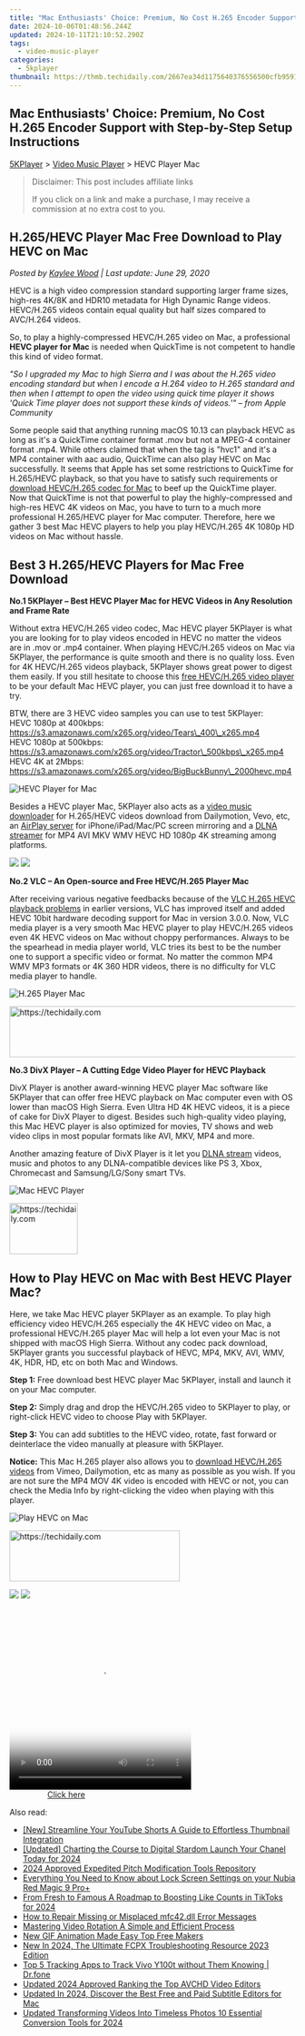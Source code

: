 ```yaml
---
title: "Mac Enthusiasts' Choice: Premium, No Cost H.265 Encoder Support with Step-by-Step Setup Instructions"
date: 2024-10-06T01:48:56.244Z
updated: 2024-10-11T21:10:52.290Z
tags:
  - video-music-player
categories:
  - 5kplayer
thumbnail: https://thmb.techidaily.com/2667ea34d1175640376556500cfb9591d15bfce3d67d6c1590ffd9f57da4dd02.jpg
---
```


## Mac Enthusiasts' Choice: Premium, No Cost H.265 Encoder Support with Step-by-Step Setup Instructions

[5KPlayer](https://tools.techidaily.com/5kplayer/products/) \> [Video Music Player](https://tools.techidaily.com/5kplayer/video-music-player/) \> HEVC Player Mac

>  Disclaimer: This post includes affiliate links
>
>  If you click on a link and make a purchase, I may receive a commission at no extra cost to you.
>

## H.265/HEVC Player Mac Free Download to Play HEVC on Mac

 _Posted by [Kaylee Wood](https://www.quora.com/profile/Amanda-Hu-21) | Last update: June 29, 2020_

HEVC is a high video compression standard supporting larger frame sizes, high-res 4K/8K and HDR10 metadata for High Dynamic Range videos. HEVC/H.265 videos contain equal quality but half sizes compared to AVC/H.264 videos.

So, to play a highly-compressed HEVC/H.265 video on Mac, a professional **HEVC player for Mac** is needed when QuickTime is not competent to handle this kind of video format.

_"So I upgraded my Mac to high Sierra and I was about the H.265 video encoding standard but when I encode a H.264 video to H.265 standard and then when I attempt to open the video using quick time player it shows 'Quick Time player does not support these kinds of videos.'" – from Apple Community_

Some people said that anything running macOS 10.13 can playback HEVC as long as it's a QuickTime container format .mov but not a MPEG-4 container format .mp4\. While others claimed that when the tag is "hvc1" and it's a MP4 container with aac audio, QuickTime can also play HEVC on Mac successfully. It seems that Apple has set some restrictions to QuickTime for H.265/HEVC playback, so that you have to satisfy such requirements or [download HEVC/H.265 codec for Mac](https://tools.techidaily.com/5kplayer/video-music-player/) to beef up the QuickTime player. Now that QuickTime is not that powerful to play the highly-compressed and high-res HEVC 4K videos on Mac, you have to turn to a much more professional H.265/HEVC player for Mac computer. Therefore, here we gather 3 best Mac HEVC players to help you play HEVC/H.265 4K 1080p HD videos on Mac without hassle.

##  Best 3 H.265/HEVC Players for Mac Free Download

**No.1 5KPlayer – Best HEVC Player Mac for HEVC Videos in Any Resolution and Frame Rate**

Without extra HEVC/H.265 video codec, Mac HEVC player 5KPlayer is what you are looking for to play videos encoded in HEVC no matter the videos are in .mov or .mp4 container. When playing HEVC/H.265 videos on Mac via 5KPlayer, the performance is quite smooth and there is no quality loss. Even for 4K HEVC/H.265 videos playback, 5KPlayer shows great power to digest them easily. If you still hesitate to choose this [free HEVC/H.265 video player](https://tools.techidaily.com/5kplayer/video-music-player/) to be your default Mac HEVC player, you can just free download it to have a try.

BTW, there are 3 HEVC video samples you can use to test 5KPlayer:  
 HEVC 1080p at 400kbps: https://s3.amazonaws.com/x265.org/video/Tears\_400\_x265.mp4   
 HEVC 1080p at 500kbps: https://s3.amazonaws.com/x265.org/video/Tractor\_500kbps\_x265.mp4   
 HEVC 4K at 2Mbps: https://s3.amazonaws.com/x265.org/video/BigBuckBunny\_2000hevc.mp4 

![HEVC Player for Mac](https://www.5kplayer.com/video-music-player/img/hevc-player-mac.jpg) 

Besides a HEVC player Mac, 5KPlayer also acts as a [video music downloader](https://tools.techidaily.com/5kplayer/youtube-download/) for H.265/HEVC videos download from Dailymotion, Vevo, etc, an [AirPlay server](https://tools.techidaily.com/5kplayer/airplay/) for iPhone/iPad/Mac/PC screen mirroring and a [DLNA streamer](https://tools.techidaily.com/5kplayer/dlna/) for MP4 AVI MKV WMV HEVC HD 1080p 4K streaming among platforms.

[![](https://www.5kplayer.com/video-music-player/../button/freedownbackmac.png)](https://tools.techidaily.com/5kplayer/products/) [![](https://www.5kplayer.com/video-music-player/../button/freedownwhitewin.png)](https://tools.techidaily.com/5kplayer/products/) 

**No.2 VLC – An Open-source and Free HEVC/H.265 Player Mac**

After receiving various negative feedbacks because of the [VLC H.265 HEVC playback problems](https://tools.techidaily.com/5kplayer/video-music-player/) in earlier versions, VLC has improved itself and added HEVC 10bit hardware decoding support for Mac in version 3.0.0\. Now, VLC media player is a very smooth Mac HEVC player to play HEVC/H.265 videos even 4K HEVC videos on Mac without choppy performances. Always to be the spearhead in media player world, VLC tries its best to be the number one to support a specific video or format. No matter the common MP4 WMV MP3 formats or 4K 360 HDR videos, there is no difficulty for VLC media player to handle.

![H.265 Player Mac](https://www.5kplayer.com/video-music-player/img/hevc-player-mac-vlc.jpg) 

<!-- affiliate ads begin -->
<a href="https://unicoeye.pxf.io/c/5597632/2148773/18498" target="_top" id="2148773">
  <img src="//a.impactradius-go.com/display-ad/18498-2148773" border="0" alt="https://techidaily.com" width="728" height="90"/>
</a>
<img height="0" width="0" src="https://unicoeye.pxf.io/i/5597632/2148773/18498" style="position:absolute;visibility:hidden;" border="0" />
<!-- affiliate ads end -->

**No.3 DivX Player – A Cutting Edge Video Player for HEVC Playback**

DivX Player is another award-winning HEVC player Mac software like 5KPlayer that can offer free HEVC playback on Mac computer even with OS lower than macOS High Sierra. Even Ultra HD 4K HEVC videos, it is a piece of cake for DivX Player to digest. Besides such high-quality video playing, this Mac HEVC player is also optimized for movies, TV shows and web video clips in most popular formats like AVI, MKV, MP4 and more.

Another amazing feature of DivX Player is it let you [DLNA stream](https://tools.techidaily.com/5kplayer/dlna/) videos, music and photos to any DLNA-compatible devices like PS 3, Xbox, Chromecast and Samsung/LG/Sony smart TVs.

![Mac HEVC Player](https://www.5kplayer.com/video-music-player/img/hevc-player-mac-divx.jpg) 

<!-- affiliate ads begin -->
<a href="https://aligracehair.sjv.io/c/5597632/2135364/19272" target="_top" id="2135364">
  <img src="//a.impactradius-go.com/display-ad/19272-2135364" border="0" alt="https://techidaily.com" width="120" height="90"/>
</a>
<img height="0" width="0" src="https://aligracehair.sjv.io/i/5597632/2135364/19272" style="position:absolute;visibility:hidden;" border="0" />
<!-- affiliate ads end -->

## How to Play HEVC on Mac with Best HEVC Player Mac?

Here, we take Mac HEVC player 5KPlayer as an example. To play high efficiency video HEVC/H.265 especially the 4K HEVC video on Mac, a professional HEVC/H.265 player Mac will help a lot even your Mac is not shipped with macOS High Sierra. Without any codec pack download, 5KPlayer grants you successful playback of HEVC, MP4, MKV, AVI, WMV, 4K, HDR, HD, etc on both Mac and Windows.

**Step 1:** Free download best HEVC player Mac 5KPlayer, install and launch it on your Mac computer.

**Step 2:** Simply drag and drop the HEVC/H.265 video to 5KPlayer to play, or right-click HEVC video to choose Play with 5KPlayer.

**Step 3:** You can add subtitles to the HEVC video, rotate, fast forward or deinterlace the video manually at pleasure with 5KPlayer.

**Notice:** This Mac H.265 player also allows you to [download HEVC/H.265 videos](https://tools.techidaily.com/5kplayer/youtube-download/) from Vimeo, Dailymotion, etc as many as possible as you wish. If you are not sure the MP4 MOV 4K video is encoded with HEVC or not, you can check the Media Info by right-clicking the video when playing with this player.

![Play HEVC on Mac](https://www.5kplayer.com/video-music-player/img/hevc-video-player-mac.jpg)

<!-- affiliate ads begin -->
<a href="https://aligracehair.sjv.io/c/5597632/1868495/19272" target="_top" id="1868495">
  <img src="//a.impactradius-go.com/display-ad/19272-1868495" border="0" alt="https://techidaily.com" width="300" height="90"/>
</a>
<img height="0" width="0" src="https://aligracehair.sjv.io/i/5597632/1868495/19272" style="position:absolute;visibility:hidden;" border="0" />
<!-- affiliate ads end -->

[![](https://www.5kplayer.com/video-music-player/../button/freedownbackmac.png)](https://tools.techidaily.com/5kplayer/products/) [![](https://www.5kplayer.com/video-music-player/../button/freedownwhitewin.png)](https://tools.techidaily.com/5kplayer/products/)

<!-- affiliate ads begin -->
<span id="1498635">
					<video width="320" height="320" style="cursor:pointer"
           poster="//a.impactradius-go.com/display-clicktoplayimage/1498635.png"
           onclick="if(!this.playClicked){this.play();this.setAttribute('controls',true);this.playClicked=true;}">
	   <source src="//a.impactradius-go.com/display-ad/17326-1498635">
	   <img src="//a.impactradius-go.com/display-clicktoplayimage/1498635.png" style="border: none; height: 100%; width: 100%; object-fit: contain">
	</video>
	<div style="width:200px;text-align:center"><a href="javascript:window.open(decodeURIComponent('https%3A%2F%2Fancheer.sjv.io%2Fc%2F5597632%2F1498635%2F17326'), '_blank');void(0);">Click here</a></div>
</span>
<img height="0" width="0" src="https://imp.pxf.io/i/5597632/1498635/17326" style="position:absolute;visibility:hidden;" border="0" />
<!-- affiliate ads end -->

<ins class="adsbygoogle"
     style="display:block"
     data-ad-format="autorelaxed"
     data-ad-client="ca-pub-7571918770474297"
     data-ad-slot="1223367746"></ins>

<ins class="adsbygoogle"
     style="display:block"
     data-ad-client="ca-pub-7571918770474297"
     data-ad-slot="8358498916"
     data-ad-format="auto"
     data-full-width-responsive="true"></ins>

<span class="atpl-alsoreadstyle">Also read:</span>
<div><ul>
<li><a href="https://youtube-help.techidaily.com/new-streamline-your-youtube-shorts-a-guide-to-effortless-thumbnail-integration/"><u>[New] Streamline Your YouTube Shorts A Guide to Effortless Thumbnail Integration</u></a></li>
<li><a href="https://facebook-video-footage.techidaily.com/updated-charting-the-course-to-digital-stardom-launch-your-chanel-today-for-2024/"><u>[Updated] Charting the Course to Digital Stardom Launch Your Chanel Today for 2024</u></a></li>
<li><a href="https://article-tips.techidaily.com/2024-approved-expedited-pitch-modification-tools-repository/"><u>2024 Approved Expedited Pitch Modification Tools Repository</u></a></li>
<li><a href="https://easy-unlock-android.techidaily.com/everything-you-need-to-know-about-lock-screen-settings-on-your-nubia-red-magic-9-proplus-by-drfone-android/"><u>Everything You Need to Know about Lock Screen Settings on your Nubia Red Magic 9 Pro+</u></a></li>
<li><a href="https://some-techniques.techidaily.com/from-fresh-to-famous-a-roadmap-to-boosting-like-counts-in-tiktoks-for-2024/"><u>From Fresh to Famous A Roadmap to Boosting Like Counts in TikToks for 2024</u></a></li>
<li><a href="https://techtrends.techidaily.com/how-to-repair-missing-or-misplaced-mfc42dll-error-messages/"><u>How to Repair Missing or Misplaced mfc42.dll Error Messages</u></a></li>
<li><a href="https://video-ai-editor.techidaily.com/mastering-video-rotation-a-simple-and-efficient-process/"><u>Mastering Video Rotation A Simple and Efficient Process</u></a></li>
<li><a href="https://video-ai-editor.techidaily.com/new-gif-animation-made-easy-top-free-makers/"><u>New GIF Animation Made Easy Top Free Makers</u></a></li>
<li><a href="https://video-ai-editor.techidaily.com/new-in-2024-the-ultimate-fcpx-troubleshooting-resource-2023-edition/"><u>New In 2024, The Ultimate FCPX Troubleshooting Resource 2023 Edition</u></a></li>
<li><a href="https://android-location-track.techidaily.com/top-5-tracking-apps-to-track-vivo-y100t-without-them-knowing-drfone-by-drfone-virtual-android/"><u>Top 5 Tracking Apps to Track Vivo Y100t without Them Knowing | Dr.fone</u></a></li>
<li><a href="https://video-ai-editor.techidaily.com/updated-2024-approved-ranking-the-top-avchd-video-editors/"><u>Updated 2024 Approved Ranking the Top AVCHD Video Editors</u></a></li>
<li><a href="https://video-ai-editor.techidaily.com/updated-in-2024-discover-the-best-free-and-paid-subtitle-editors-for-mac/"><u>Updated In 2024, Discover the Best Free and Paid Subtitle Editors for Mac</u></a></li>
<li><a href="https://video-ai-editor.techidaily.com/updated-transforming-videos-into-timeless-photos-10-essential-conversion-tools-for-2024/"><u>Updated Transforming Videos Into Timeless Photos 10 Essential Conversion Tools for 2024</u></a></li>
</ul></div>

